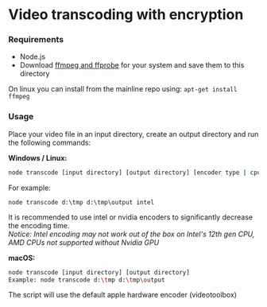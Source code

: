 # Video transcoding with encryption

### Requirements

- Node.js
- Download [ffmpeg and ffprobe](https://ffmpeg.org/download.html) for your system and save them to this directory

On linux you can install from the mainline repo using:
`apt-get install ffmpeg`

### Usage

Place your video file in an input directory, create an output directory and run the following commands:

**Windows / Linux:**

```bash
node transcode [input directory] [output directory] [encoder type | cpu, intel, nvidia]
```

For example: 

```
node transcode d:\tmp d:\tmp\output intel
```

It is recommended to use intel or nvidia encoders to significantly decrease the encoding time.  
_Notice: Intel encoding may not work out of the box on Intel's 12th gen CPU, AMD CPUs not supported without Nvidia GPU_

**macOS:**  

```bash
node transcode [input directory] [output directory]
Example: node transcode d:\tmp d:\tmp\output
```

The script will use the default apple hardware encoder (videotoolbox)
